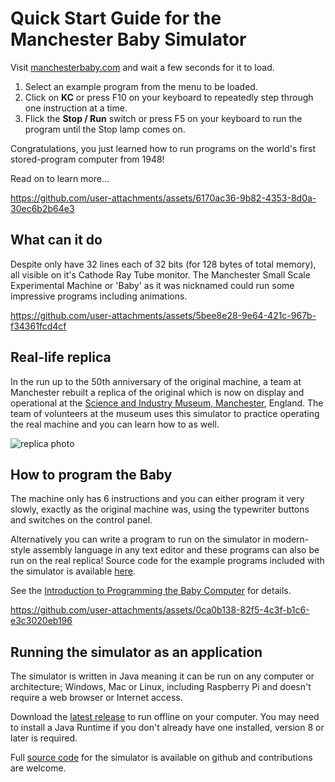 
# Quick Start Guide for the Manchester Baby Simulator

Visit [manchesterbaby.com](https://manchesterbaby.com) and wait a few seconds for it to load.

1. Select an example program from the menu to be loaded.
2. Click on **KC** or press F10 on your keyboard to repeatedly step through one instruction at a time.
3. Flick the **Stop / Run** switch or press F5 on your keyboard to run the program until the Stop lamp comes on.

Congratulations, you just learned how to run programs on the world's first stored-program computer from 1948!

Read on to learn more...

https://github.com/user-attachments/assets/6170ac36-9b82-4353-8d0a-30ec6b2b64e3

## What can it do

Despite only have 32 lines each of 32 bits (for 128 bytes of total memory), all visible on it's Cathode Ray Tube monitor. The Manchester Small Scale Experimental Machine or 'Baby' as it was nicknamed could run some impressive programs including animations.

https://github.com/user-attachments/assets/5bee8e28-9e64-421c-967b-f34361fcd4cf

## Real-life replica

In the run up to the 50th anniversary of the original machine, a team at Manchester rebuilt a replica of the original which is now on display and operational at the [Science and Industry Museum, Manchester](https://www.scienceandindustrymuseum.org.uk/whats-on/meet-baby), England. The team of volunteers at the museum uses this simulator to practice operating the real machine and you can learn how to as well.

![replica photo](https://github.com/user-attachments/assets/830f7233-8df1-445b-b688-4a8d6ae18202)

## How to program the Baby

The machine only has 6 instructions and you can either program it very slowly, exactly as the original machine was, using the typewriter buttons and switches on the control panel.

Alternatively you can write a program to run on the simulator in modern-style assembly language in any text editor and these programs can also be run on the real replica! Source code for the example programs included with the simulator is available [here](https://github.com/davidpsharp/baby/tree/main/src/main/resources/demos).

See the [Introduction to Programming the Baby Computer](intro-to-programming-the-baby.md) for details.

https://github.com/user-attachments/assets/0ca0b138-82f5-4c3f-b1c6-e3c3020eb196

## Running the simulator as an application

The simulator is written in Java meaning it can be run on any computer or architecture; Windows, Mac or Linux, including Raspberry Pi and doesn't require a web browser or Internet access.

Download the [latest release](https://github.com/davidpsharp/baby/releases) to run offline on your computer. You may need to install a Java Runtime if you don't already have one installed, version 8 or later is required.

Full [source code](https://github.com/davidpsharp/baby) for the simulator is available on github and contributions are welcome.
